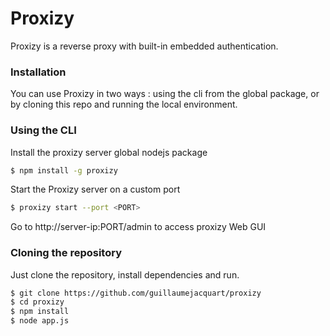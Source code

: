 # Proxizy
Proxizy is a reverse proxy with built-in embedded authentication.

### Installation

You can use Proxizy in two ways : using the cli from the global package, or by cloning this repo and running the local environment.

### Using the CLI
Install the proxizy server global nodejs package
```sh
$ npm install -g proxizy
```

Start the Proxizy server on a custom port
```sh
$ proxizy start --port <PORT>
```
Go to http://server-ip:PORT/admin to access proxizy Web GUI

### Cloning the repository
Just clone the repository, install dependencies and run.
```sh
$ git clone https://github.com/guillaumejacquart/proxizy
$ cd proxizy
$ npm install
$ node app.js
```
